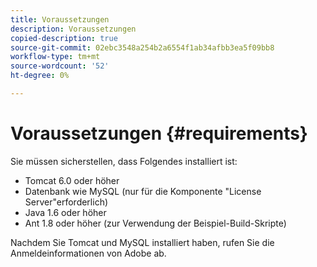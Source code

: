 ```yaml
---
title: Voraussetzungen
description: Voraussetzungen
copied-description: true
source-git-commit: 02ebc3548a254b2a6554f1ab34afbb3ea5f09bb8
workflow-type: tm+mt
source-wordcount: '52'
ht-degree: 0%

---
```


# Voraussetzungen {#requirements}

Sie müssen sicherstellen, dass Folgendes installiert ist:

* Tomcat 6.0 oder höher
* Datenbank wie MySQL (nur für die Komponente &quot;License Server&quot;erforderlich)
* Java 1.6 oder höher
* Ant 1.8 oder höher (zur Verwendung der Beispiel-Build-Skripte)

Nachdem Sie Tomcat und MySQL installiert haben, rufen Sie die Anmeldeinformationen von Adobe ab.
